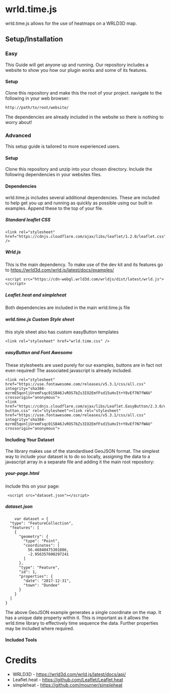 # wrld.time.js
wrld.time.js allows for the use of heatmaps on a WRLD3D map.
## Setup/Installation
### Easy
This Guide will get anyone up and running. Our repository includes a website to show you how our plugin works and some of its features.
#### Setup
Clone this repository and make this the root of your project.
navigate to the following in your web browser:

    http://path/to/root/website/
    
The dependencies are already included in the website so there is nothing to worry about!

### Advanced
This setup guide is tailored to more experienced users.
#### Setup
Clone this repository and unzip into your chosen directory.
Include the following dependencies in your websites files.

#### Dependencies
wrld.time.js includes several additional dependencies. These are included to help get you up and running as quickly as possible using our built in examples. Append these to the top of your file.

##### Standard leaflet CSS

    <link rel="stylesheet" href="https://cdnjs.cloudflare.com/ajax/libs/leaflet/1.2.0/leaflet.css" />
    
##### Wrld.js
This is the main dependency. To make use of the dev kit and its features go to https://wrld3d.com/wrld.js/latest/docs/examples/

    <script src="https://cdn-webgl.wrld3d.com/wrldjs/dist/latest/wrld.js"></script>
    
##### Leaflet.heat and simpleheat
Both dependencies are included in the main wrld.time.js file

##### wrld.time.js Custom Style sheet
  this style sheet also has custom easyButton templates
  
    <link rel="stylesheet" href="wrld.time.css" />

  
##### easyButton and Font Awesome
These stylesheets are used purely for our examples, buttons are in fact not even required! The associated javascript is already included.

    <link rel="stylesheet" href="https://use.fontawesome.com/releases/v5.3.1/css/all.css" integrity="sha384-mzrmE5qonljUremFsqc01SB46JvROS7bZs3IO2EmfFsd15uHvIt+Y8vEf7N7fWAU" crossorigin="anonymous">
    <link href="https://cdnjs.cloudflare.com/ajax/libs/Leaflet.EasyButton/2.3.0/easy-button.css" rel="stylesheet"><link rel="stylesheet" href="https://use.fontawesome.com/releases/v5.3.1/css/all.css" integrity="sha384-mzrmE5qonljUremFsqc01SB46JvROS7bZs3IO2EmfFsd15uHvIt+Y8vEf7N7fWAU" crossorigin="anonymous">


#### Including Your Dataset
The library makes use of the standardised GeoJSON format. The simplest way to include your dataset is to do so locally, assigning the data to a javascript array in a separate file and adding it the main root repository: 

##### your-page.html
Include this on your page:

     <script src="dataset.json"></script>

##### dataset.json

        var dataset = {
      "type": "FeatureCollection",
      "features": [
        {
          "geometry": {
            "type": "Point",
            "coordinates": [
              56.46840475301886,
              -2.956357600297241
            ]
          },
          "type": "Feature",
          "id": 1,
          "properties": {
            "date": "2017-12-31",
            "town": "Dundee"
          }
        }
      ]
    }
    
The above GeoJSON example generates a single coordinate on the map. It has a unique date property within it. This is important as it allows the wrld.time library to effectively time sequence the data. Further properties may be included where required.   

#### Included Tools

# Credits
 - WRLD3D - https://wrld3d.com/wrld.js/latest/docs/api/
 - Leaflet.heat - https://github.com/Leaflet/Leaflet.heat
 - simpleheat - https://github.com/mourner/simpleheat

